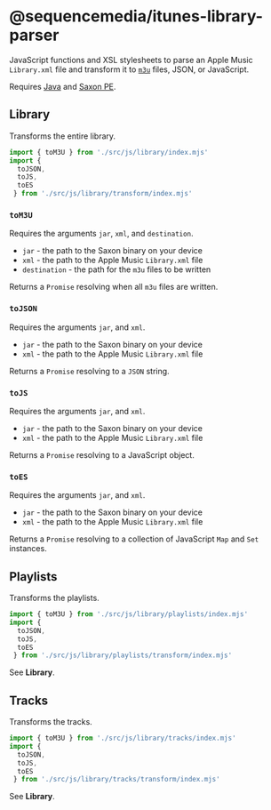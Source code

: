 # @sequencemedia/itunes-library-parser

JavaScript functions and XSL stylesheets to parse an Apple Music `Library.xml` file and transform it to [`m3u`](https://en.wikipedia.org/wiki/M3U) files, JSON, or JavaScript.

Requires [Java](https://www.oracle.com/java/technologies/javase-downloads.html) and [Saxon PE](https://www.saxonica.com/welcome/welcome.xml).

## Library

Transforms the entire library.

```javascript
import { toM3U } from './src/js/library/index.mjs'
import {
  toJSON,
  toJS,
  toES
 } from './src/js/library/transform/index.mjs'
```

### `toM3U`

Requires the arguments `jar`, `xml`, and `destination`.

- `jar` - the path to the Saxon binary on your device
- `xml` - the path to the Apple Music `Library.xml` file
- `destination` - the path for the `m3u` files to be written

Returns a `Promise` resolving when all `m3u` files are written.

### `toJSON`

Requires the arguments `jar`, and `xml`.

- `jar` - the path to the Saxon binary on your device
- `xml` - the path to the Apple Music `Library.xml` file

Returns a `Promise` resolving to a `JSON` string.

### `toJS`

Requires the arguments `jar`, and `xml`.

- `jar` - the path to the Saxon binary on your device
- `xml` - the path to the Apple Music `Library.xml` file

Returns a `Promise` resolving to a JavaScript object.

### `toES`

Requires the arguments `jar`, and `xml`.

- `jar` - the path to the Saxon binary on your device
- `xml` - the path to the Apple Music `Library.xml` file

Returns a `Promise` resolving to a collection of JavaScript `Map` and `Set` instances.

## Playlists

Transforms the playlists.

```javascript
import { toM3U } from './src/js/library/playlists/index.mjs'
import {
  toJSON,
  toJS,
  toES
 } from './src/js/library/playlists/transform/index.mjs'
```

See **Library**.

## Tracks

Transforms the tracks.

```javascript
import { toM3U } from './src/js/library/tracks/index.mjs'
import {
  toJSON,
  toJS,
  toES
 } from './src/js/library/tracks/transform/index.mjs'
```

See **Library**.

